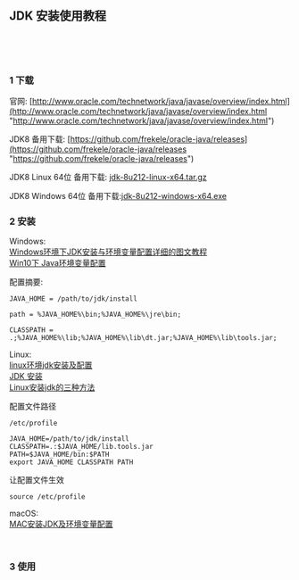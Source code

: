 ## JDK 安装使用教程  

​    

​    

### 1 下载  

官网: [http://www.oracle.com/technetwork/java/javase/overview/index.html](http://www.oracle.com/technetwork/java/javase/overview/index.html "http://www.oracle.com/technetwork/java/javase/overview/index.html")  

JDK8 备用下载: [https://github.com/frekele/oracle-java/releases](https://github.com/frekele/oracle-java/releases "https://github.com/frekele/oracle-java/releases")  

JDK8 Linux 64位 备用下载: [jdk-8u212-linux-x64.tar.gz](https://mega.nz/file/rbYHFYYB#eDhYhd7nfxf3UClqUw5Ra6BMDm-sjkDfmSYJnchwLcg "https://mega.nz/file/rbYHFYYB#eDhYhd7nfxf3UClqUw5Ra6BMDm-sjkDfmSYJnchwLcg")  

JDK8 Windows 64位 备用下载:[jdk-8u212-windows-x64.exe](https://mega.nz/file/KfAzQAJT#ndshRG0bdSmCtiCutlMA2UhyE5g_78f6KxllL2-78VM "https://mega.nz/file/KfAzQAJT#ndshRG0bdSmCtiCutlMA2UhyE5g_78f6KxllL2-78VM")  

### 2 安装  

Windows:  
[Windows环境下JDK安装与环境变量配置详细的图文教程](http://www.cnblogs.com/liuhongfeng/p/4177568.html "http://www.cnblogs.com/liuhongfeng/p/4177568.html")  
[Win10下 Java环境变量配置](https://www.cnblogs.com/cnwutianhao/p/5487758.html "https://www.cnblogs.com/cnwutianhao/p/5487758.html")    

配置摘要:  

```
JAVA_HOME = /path/to/jdk/install

path = %JAVA_HOME%\bin;%JAVA_HOME%\jre\bin;

CLASSPATH = .;%JAVA_HOME%\lib;%JAVA_HOME%\lib\dt.jar;%JAVA_HOME%\lib\tools.jar;
```

Linux:  
[linux环境jdk安装及配置](https://blog.csdn.net/licongcong_0224/article/details/12756959 "https://blog.csdn.net/licongcong_0224/article/details/12756959")  
[JDK 安装](http://wiki.jikexueyuan.com/project/linux-in-eye-of-java/JDK-Install.html "http://wiki.jikexueyuan.com/project/linux-in-eye-of-java/JDK-Install.html")  
[Linux安装jdk的三种方法](http://blog.51cto.com/vvxyz/1642258 "http://blog.51cto.com/vvxyz/1642258")  

配置文件路径

```
/etc/profile
```


```
JAVA_HOME=/path/to/jdk/install
CLASSPATH=.:$JAVA_HOME/lib.tools.jar
PATH=$JAVA_HOME/bin:$PATH
export JAVA_HOME CLASSPATH PATH
```

让配置文件生效  

```
source /etc/profile
```

macOS:  
[MAC安装JDK及环境变量配置](https://blog.csdn.net/vvv_110/article/details/72897142 "https://blog.csdn.net/vvv_110/article/details/72897142")  

​    

### 3 使用  



